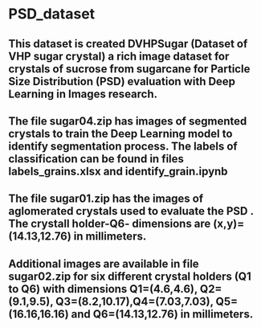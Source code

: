 # PSD_dataset

##  This dataset is created DVHPSugar (Dataset of VHP sugar crystal) a rich image dataset for crystals of sucrose from sugarcane  for Particle Size Distribution (PSD) evaluation with Deep Learning in Images research.

## The file sugar04.zip has images of segmented crystals to train the Deep Learning model to identify segmentation process. The labels of classification can be found in files labels_grains.xlsx and identify_grain.ipynb

## The file sugar01.zip has the images of aglomerated crystals used to evaluate the PSD . The crystall holder-Q6- dimensions are (x,y)=(14.13,12.76) in millimeters.

## Additional images are available in file sugar02.zip for six different crystal holders (Q1 to Q6) with dimensions Q1=(4.6,4.6), Q2=(9.1,9.5), Q3=(8.2,10.17),Q4=(7.03,7.03), Q5=(16.16,16.16) and  Q6=(14.13,12.76) in millimeters.
